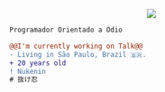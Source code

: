 <p align="center">
<img  src="https://count.getloli.com/get/@dalacorte?theme=rule34">
</p>
  
```diff
Programador Orientado a Ódio

@@I'm currently working on Talk@@
- Living in São Paulo, Brazil 🇧🇷.
+ 20 years old
! Nukenin
# 抜け忍

```
